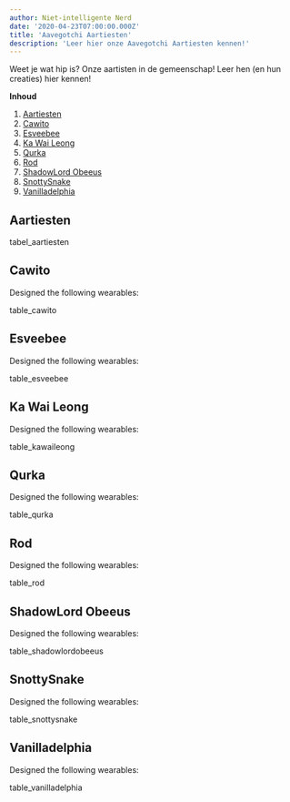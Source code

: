 ```yaml
---
author: Niet-intelligente Nerd
date: '2020-04-23T07:00:00.000Z'
title: 'Aavegotchi Aartiesten'
description: 'Leer hier onze Aavegotchi Aartiesten kennen!'
---
```


Weet je wat hip is? Onze aartisten in de gemeenschap! Leer hen (en hun creaties) hier kennen!

<div class="contentsBox">

**Inhoud**

<ol>
<li><a href=#aartists>Aartiesten</a></li>
<li><a href=#cawito>Cawito</a></li>
<li><a href=#esveebee>Esveebee</a></li>
<li><a href=#ka-wai-leong>Ka Wai Leong</a></li>
<li><a href=#qurka>Qurka</a></li>
<li><a href=#rod>Rod</a></li>
<li><a href=#shadowlord-obeeus>ShadowLord Obeeus</a></li>
<li><a href=#snottysnake>SnottySnake</a></li>
<li><a href=#vanilladelphia>Vanilladelphia</a></li>
</ol>

</div>

## Aartiesten

tabel_aartiesten

## Cawito

Designed the following wearables:

table_cawito

## Esveebee

Designed the following wearables:

table_esveebee

## Ka Wai Leong

Designed the following wearables:

table_kawaileong

## Qurka

Designed the following wearables:

table_qurka

## Rod

Designed the following wearables:

table_rod

## ShadowLord Obeeus

Designed the following wearables:

table_shadowlordobeeus

## SnottySnake

Designed the following wearables:

table_snottysnake

## Vanilladelphia

Designed the following wearables:

table_vanilladelphia